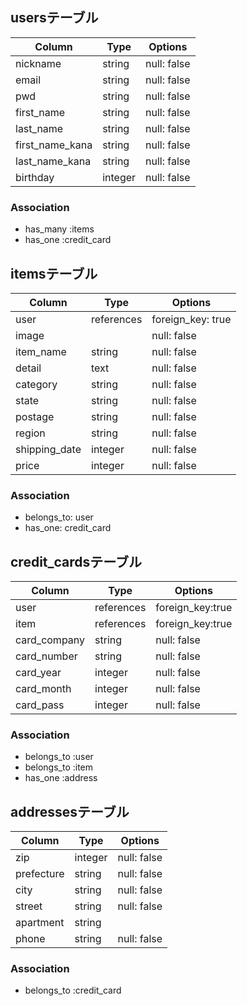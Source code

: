 ## usersテーブル

| Column           | Type       | Options                        |
| ---------------- | ---------- | ------------------------------ |
| nickname         | string     | null: false                    |
| email            | string     | null: false                    |
| pwd              | string     | null: false                    |
| first_name       | string     | null: false                    |
| last_name        | string     | null: false                    |
| first_name_kana  | string     | null: false                    |
| last_name_kana   | string     | null: false                    |
| birthday         | integer    | null: false                    |

### Association
- has_many :items
- has_one :credit_card

## itemsテーブル

| Column        | Type       | Options                        |
| ------------- | ---------- | ------------------------------ |
| user          | references | foreign_key: true              |
| image         |            | null: false                    |
| item_name     | string     | null: false                    |
| detail        | text       | null: false                    |
| category      | string     | null: false                    |
| state         | string     | null: false                    |
| postage       | string     | null: false                    |
| region        | string     | null: false                    |
| shipping_date | integer    | null: false                    |
| price         | integer    | null: false                    |

### Association
- belongs_to: user
- has_one: credit_card

## credit_cardsテーブル

| Column        | Type       | Options                        |
| ------------- | ---------- | ------------------------------ |
| user          | references | foreign_key:true               |
| item          | references | foreign_key:true               |
| card_company  | string     | null: false                    |
| card_number   | string     | null: false                    |
| card_year     | integer    | null: false                    |
| card_month    | integer    | null: false                    |
| card_pass     | integer    | null: false                    |

### Association
- belongs_to :user
- belongs_to :item
- has_one :address

## addressesテーブル

| Column       | Type        | Options                        |
| ------------ | ----------- | ------------------------------ |
| zip          | integer     | null: false                    |
| prefecture   | string      | null: false                    |
| city         | string      | null: false                    |
| street       | string      | null: false                    |
| apartment    | string      |                                |
| phone        | string      | null: false                    |

### Association
- belongs_to :credit_card